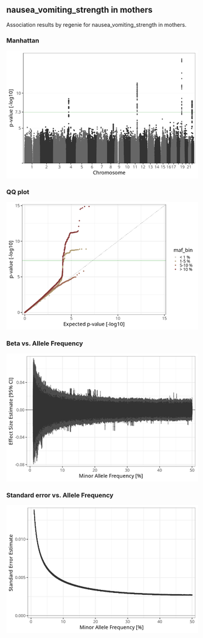 ## nausea_vomiting_strength in mothers
Association results by regenie for nausea_vomiting_strength in mothers.
### Manhattan
![](figures/pop_mothers_pheno_nausea_vomiting_strength_mh.png)
### QQ plot
![](figures/pop_mothers_pheno_nausea_vomiting_strength_qq.png)
### Beta vs. Allele Frequency
![](figures/pop_mothers_pheno_nausea_vomiting_strength_beta_af.png)
### Standard error vs. Allele Frequency
![](figures/pop_mothers_pheno_nausea_vomiting_strength_se_af.png)

